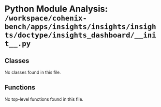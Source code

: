 # Python Module Analysis: `/workspace/cohenix-bench/apps/insights/insights/insights/doctype/insights_dashboard/__init__.py`

## Classes

No classes found in this file.


## Functions

No top-level functions found in this file.

